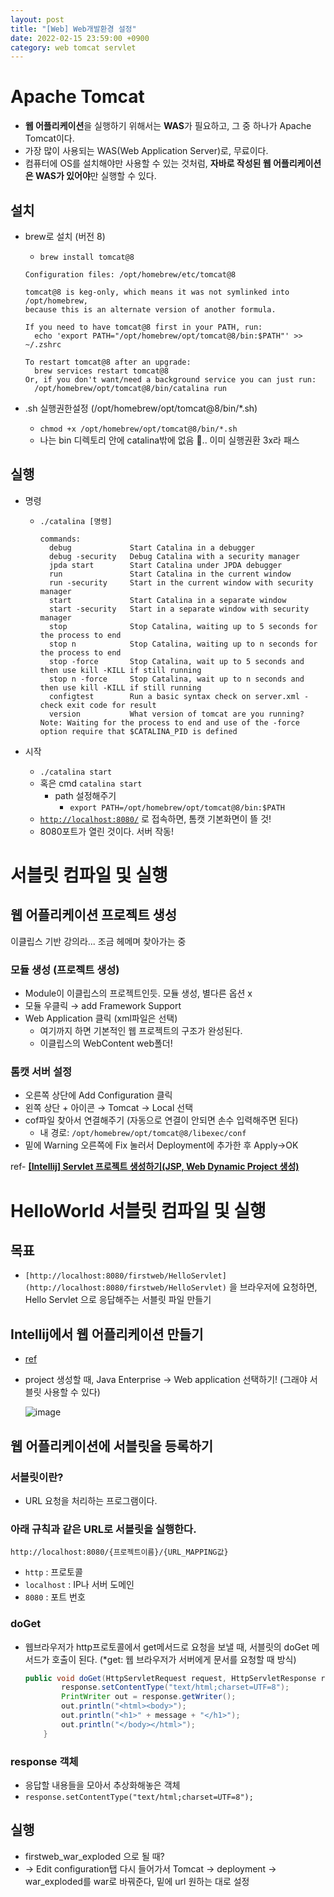 ```yaml
---
layout: post
title: "[Web] Web개발환경 설정"
date: 2022-02-15 23:59:00 +0900
category: web tomcat servlet
---
```

# Apache Tomcat

- **웹 어플리케이션**을 실행하기 위해서는 **WAS**가 필요하고, 그 중 하나가 Apache Tomcat이다.
- 가장 많이 사용되는 WAS(Web Application Server)로, 무료이다.
- 컴퓨터에 OS를 설치해야만 사용할 수 있는 것처럼, **자바로 작성된 웹 어플리케이션은 WAS가 있어야**만 실행할 수 있다.

## 설치

- brew로 설치 (버전 8)
    - `brew install tomcat@8`
    
    ```
    Configuration files: /opt/homebrew/etc/tomcat@8
    
    tomcat@8 is keg-only, which means it was not symlinked into /opt/homebrew,
    because this is an alternate version of another formula.
    
    If you need to have tomcat@8 first in your PATH, run:
      echo 'export PATH="/opt/homebrew/opt/tomcat@8/bin:$PATH"' >> ~/.zshrc
    
    To restart tomcat@8 after an upgrade:
      brew services restart tomcat@8
    Or, if you don't want/need a background service you can just run:
      /opt/homebrew/opt/tomcat@8/bin/catalina run
    ```
    
- .sh 실행권한설정 (/opt/homebrew/opt/tomcat@8/bin/*.sh)
    - `chmod +x /opt/homebrew/opt/tomcat@8/bin/*.sh`
    - 나는 bin 디렉토리 안에 catalina밖에 없음 🤔.. 이미 실행권환 3x라 패스

## 실행

- 명령
    - `./catalina [명령]`
        
        ```
        commands:
          debug             Start Catalina in a debugger
          debug -security   Debug Catalina with a security manager
          jpda start        Start Catalina under JPDA debugger
          run               Start Catalina in the current window
          run -security     Start in the current window with security manager
          start             Start Catalina in a separate window
          start -security   Start in a separate window with security manager
          stop              Stop Catalina, waiting up to 5 seconds for the process to end
          stop n            Stop Catalina, waiting up to n seconds for the process to end
          stop -force       Stop Catalina, wait up to 5 seconds and then use kill -KILL if still running
          stop n -force     Stop Catalina, wait up to n seconds and then use kill -KILL if still running
          configtest        Run a basic syntax check on server.xml - check exit code for result
          version           What version of tomcat are you running?
        Note: Waiting for the process to end and use of the -force option require that $CATALINA_PID is defined
        ```
        
- 시작
    - `./catalina start`
    - 혹은 cmd `catalina start`
        - path 설정해주기
            - `export PATH=/opt/homebrew/opt/tomcat@8/bin:$PATH`
    - [`http://localhost:8080/`](http://localhost:8080/) 로 접속하면, 톰캣 기본화면이 뜰 것!
    - 8080포트가 열린 것이다. 서버 작동!

# 서블릿 컴파일 및 실행

## 웹 어플리케이션 프로젝트 생성

이클립스 기반 강의라... 조금 헤메며 찾아가는 중

### 모듈 생성 (프로젝트 생성)

- Module이 이클립스의 프로젝트인듯. 모듈 생성, 별다른 옵션 x
- 모듈 우클릭 → add Framework Support
- Web Application 클릭 (xml파일은 선택)
    - 여기까지 하면 기본적인 웹 프로젝트의 구조가 완성된다.
    - 이클립스의 WebContent web폴더!

### 톰캣 서버 설정

- 오른쪽 상단에 Add Configuration 클릭
- 왼쪽 상단 + 아이콘 → Tomcat → Local 선택
- cof파일 찾아서 연결해주기 (자동으로 연결이 안되면 손수 입력해주면 된다)
    - 내 경로: `/opt/homebrew/opt/tomcat@8/libexec/conf`
- 밑에 Warning 오른쪽에 Fix 눌러서 Deployment에 추가한 후 Apply→OK

ref- **[[Intellij] Servlet 프로젝트 생성하기(JSP, Web Dynamic Project 생성)](https://suyeonchoi.tistory.com/m/33)**

# HelloWorld 서블릿 컴파일 및 실행

## 목표

- `[http://localhost:8080/firstweb/HelloServlet](http://localhost:8080/firstweb/HelloServlet)` 을 브라우저에 요청하면, Hello Servlet 으로 응답해주는 서블릿 파일 만들기

## Intellij에서 웹 어플리케이션 만들기

- [ref](https://zer0lab.tistory.com/13)
- project 생성할 때, Java Enterprise → Web application 선택하기!
(그래야 서블릿 사용할 수 있다)
    
    ![image](https://user-images.githubusercontent.com/75327385/154581264-fcd59075-c33e-43dd-b227-e6b5f0e1faab.png)

    

## 웹 어플리케이션에 서블릿을 등록하기

### 서블릿이란?

- URL 요청을 처리하는 프로그램이다.

### 아래 규칙과 같은 URL로 서블릿을 실행한다.

`http://localhost:8080/{프로젝트이름}/{URL_MAPPING값}`

- `http` : 프로토콜
- `localhost` : IP나 서버 도메인
- `8080` : 포트 번호

### doGet

- 웹브라우저가 http프로토콜에서 get메서드로 요청을 보낼 때, 서블릿의 doGet 메서드가 호출이 된다. (*get: 웹 브라우저가 서버에게 문서를 요청할 때 방식)
    
    ```java
    public void doGet(HttpServletRequest request, HttpServletResponse response) throws IOException {
            response.setContentType("text/html;charset=UTF=8");
            PrintWriter out = response.getWriter();
            out.println("<html><body>");
            out.println("<h1>" + message + "</h1>");
            out.println("</body></html>");
        }
    ```
    

### response 객체

- 응답할 내용들을 모아서 추상화해놓은 객체
- `response.setContentType("text/html;charset=UTF=8");`

## 실행

- firstweb_war_exploded 으로 될 때?
- → Edit configuration탭 다시 들어가서 Tomcat → deployment → war_exploded를 war로 바꿔준다, 밑에 url 원하는 대로 설정